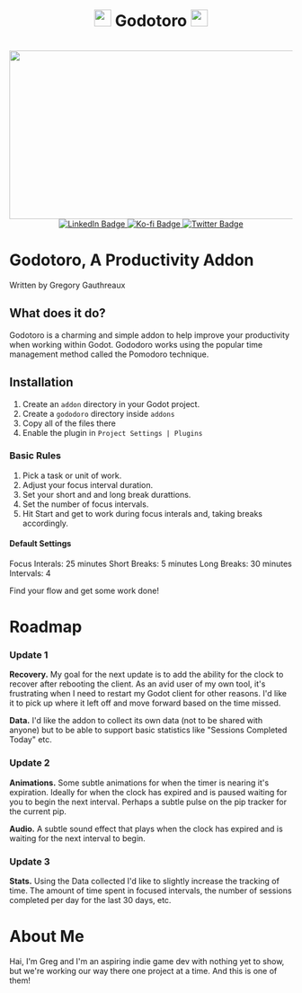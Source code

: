 <div id="header" align="center">
		<h1 align="center">
	<img src="https://media.giphy.com/media/z2HJwBYkGmtY9GxvDE/giphy.gif" width="30"/> Godotoro <img src="https://media.giphy.com/media/IbewbefVtNhfHyOjEV/giphy.gif" width="30"/>
	</h1>
    	<div align="center">
	  <img src="https://i.imgur.com/caYp99k.png" width="600" height="300"/>
	</div>
	<div id="badges" align="center">
		<a href="https://www.linkedin.com/in/greggauthreaux/">
		  <img src="https://img.shields.io/badge/LinkedIn-blue?style=for-the-badge&logo=linkedin&logoColor=white" alt="LinkedIn Badge"/>
		</a>
		<a href="https://ko-fi.com/Y8Y513B7Q">
		    <img src="https://img.shields.io/badge/Buy%20Me%20a%20Coffee-ff693b?style=for-the-badge" alt="Ko-fi Badge"/>
	    </a>
		<a href="https://twitter.com/genreshinobi">
		    <img src="https://img.shields.io/badge/Twitter-blue?style=for-the-badge&logo=twitter&logoColor=white" alt="Twitter Badge"/>
	    </a>
	    <div  align="center"><img src="https://komarev.com/ghpvc/?username=GenreShinobi&style=flat-square&color=blue" alt=""/></div>
	</div>
</div>

# Godotoro, A Productivity Addon
Written by Gregory Gauthreaux

## What does it do?
Godotoro is a charming and simple addon to help improve your productivity when working within Godot. Gododoro works using the popular time management method called the Pomodoro technique. 

## Installation
1. Create an `addon` directory in your Godot project.
2. Create a `gododoro` directory inside `addons`
3. Copy all of the files there
4. Enable the plugin in `Project Settings | Plugins`


### Basic Rules
1. Pick a task or unit of work. 
2. Adjust your focus interval duration.
3. Set your short and and long break durattions.
4. Set the number of focus intervals.
5. Hit Start and get to work during focus interals and, taking breaks accordingly.

#### Default Settings
Focus Interals: 25 minutes
Short Breaks: 5 minutes
Long Breaks: 30 minutes
Intervals: 4

Find your flow and get some work done!

# Roadmap
### Update 1
**Recovery.**
My goal for the next update is to add the ability for the clock to recover after rebooting the client. As an avid user of my own tool, it's frustrating when I need to restart my Godot client for other reasons. I'd like it to pick up where it left off and move forward based on the time missed. 

**Data.** 
I'd like the addon to collect its own data (not to be shared with anyone) but to be able to support basic statistics like "Sessions Completed Today" etc.

### Update 2
**Animations.**
Some subtle animations for when the timer is nearing it's expiration. Ideally for when the clock has expired and is paused waiting for you to begin the next interval. Perhaps a subtle pulse on the pip tracker for the current pip.

**Audio.**
A subtle sound effect that plays when the clock has expired and is waiting for the next interval to begin. 

### Update 3
**Stats.**
Using the Data collected I'd like to slightly increase the tracking of time. The amount of time spent in focused intervals, the number of sessions completed per day for the last 30 days, etc.

# About Me
Hai, I'm Greg and I'm an aspiring indie game dev with nothing yet to show, but we're working our way there one project at a time. And this is one of them!

